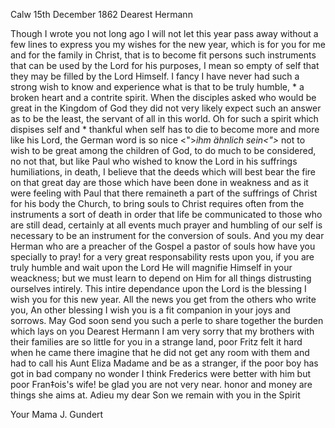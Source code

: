  Calw 15th December 1862
Dearest Hermann

Though I wrote you not long ago I will not let this year pass away without a few lines to express you my wishes for the new year, which is for you for me and for the family in Christ, that is to become fit persons such instruments that can be used by the Lord for his purposes, I mean so empty of self that they may be filled by the Lord Himself. I fancy I have never had such a strong wish to know and experience what is that to be truly humble, <to have>* a broken heart and a contrite spirit. When the disciples asked who would be great in the Kingdom of God they did not very likely expect such an answer as to be the least, the servant of all in this world. Oh for such a spirit which dispises self and <is>* thankful when self has to die to become more and more like his Lord, the German word is so nice <">*ihm ähnlich sein<">* not to wish to be great among the children of God, to do much to be considered, no not that, but like Paul who wished to know the Lord in his suffrings humiliations, in death, I believe that the deeds which will best bear the fire on that great day are those which have been done in weakness and as it were feeling with Paul that there remaineth a part of the suffrings of Christ for his body the Church, to bring souls to Christ requires often from the instruments a sort of death in order that life be communicated to those who are still dead, certainly at all events much prayer and humbling of our self is necessary to be an instrument for the conversion of souls. And you my dear Herman who are a preacher of the Gospel a pastor of souls how have you specially to pray! for a very great responsability rests upon you, if you are truly humble and wait upon the Lord He will magnifie Himself in your weackness; but we must learn to depend on Him for all things distrusting ourselves intirely. This intire dependance upon the Lord is the blessing I wish you for this new year. 
All the news you get from the others who write you, An other blessing I wish you is a fit companion in your joys and sorrows. May God soon send you such a perle to share together the burden which lays on you Dearest Hermann I am very sorry that my brothers with their families are so little for you in a strange land, poor Fritz felt it hard when he came there imagine that he did not get any room with them and had to call his Aunt Eliza Madame and be as a stranger, if the poor boy has got in bad company no wonder I think Frederics were better with him but poor Fran‡ois's wife! be glad you are not very near. honor and money are things she aims at. Adieu my dear Son we remain with you in the Spirit

 Your Mama J. Gundert

